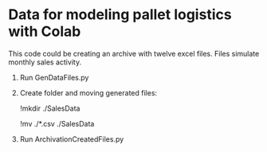 # Data for modeling pallet logistics with Colab
This code could be creating an archive with twelve excel files. Files simulate monthly sales activity.
1. Run GenDataFiles.py
2. Create folder and moving generated files:
    
    !mkdir ./SalesData
    
    !mv ./*.csv ./SalesData
3. Run ArchivationCreatedFiles.py
